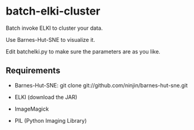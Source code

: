 batch-elki-cluster
==================

Batch invoke ELKI to cluster your data.

Use Barnes-Hut-SNE to visualize it.

Edit batchelki.py to make sure the parameters are as you like.

Requirements
------------

* Barnes-Hut-SNE:
    git clone git://github.com/ninjin/barnes-hut-sne.git

* ELKI (download the JAR)

* ImageMagick

* PIL (Python Imaging Library)
